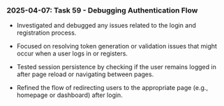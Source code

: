 ### 2025-04-07: Task 59 - Debugging Authentication Flow

* Investigated and debugged any issues related to the login and registration process.

* Focused on resolving token generation or validation issues that might occur when a user logs in or registers.

* Tested session persistence by checking if the user remains logged in after page reload or navigating between pages.

* Refined the flow of redirecting users to the appropriate page (e.g., homepage or dashboard) after login.